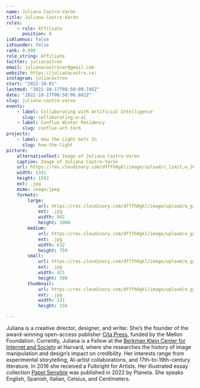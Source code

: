 ```yaml
---
name: Juliana Castro-Varón
title: Juliana Castro-Varón
roles:
    - role: Affiliate
      position: 8
isAlumnus: false
isFounder: false
rank: 8.999
role_string: Affiliate
twitter: juliacastrov
email: julianacastrovar@gmail.com
website: https://julianacastro.co/
instagram: juliacastrov
start: "2022-10-01"
lastmod: "2022-10-17T08:50:09.745Z"
date: "2022-10-17T08:50:06.601Z"
slug: juliana-castro-varon
events:
    - label: Collaborating with Artificial Intelligence
      slug: collaborating-w-ai
    - label: Conflux Winter Residency
      slug: conflux-art-tech
projects:
    - label: How the Light Gets In
      slug: how-the-light
picture:
    alternativeText: Image of Juliana Castro-Varón
    caption: Image of Juliana Castro-Varón
    url: https://res.cloudinary.com/dfffh0gkl/image/upload/c_limit,w_2000,h_2000/e_grayscale/v1665996584/IMG_0462_Juliana_Castro_Varon_81bec1f836.jpg
    width: 1341
    height: 1592
    ext: .jpg
    mime: image/jpeg
    formats:
        large:
            url: https://res.cloudinary.com/dfffh0gkl/image/upload/e_grayscale/v1665996584/large_IMG_0462_Juliana_Castro_Varon_81bec1f836.jpg
            ext: .jpg
            width: 842
            height: 1000
        medium:
            url: https://res.cloudinary.com/dfffh0gkl/image/upload/e_grayscale/v1665996585/medium_IMG_0462_Juliana_Castro_Varon_81bec1f836.jpg
            ext: .jpg
            width: 632
            height: 750
        small:
            url: https://res.cloudinary.com/dfffh0gkl/image/upload/e_grayscale/v1665996586/small_IMG_0462_Juliana_Castro_Varon_81bec1f836.jpg
            ext: .jpg
            width: 421
            height: 500
        thumbnail:
            url: https://res.cloudinary.com/dfffh0gkl/image/upload/e_grayscale/v1665996584/thumbnail_IMG_0462_Juliana_Castro_Varon_81bec1f836.jpg
            ext: .jpg
            width: 131
            height: 156

---
```

Juliana is a creative director, designer, and writer. She’s the founder of the award-winning open-access publisher [Cita Press](https://citapress.org), funded by the Mellon Foundation. Currently, Juliana is a Fellow at the [Berkman Klein Center for Internet and Society](https://cyber.harvard.edu) at Harvard, where she researches the history of image manipulation and design’s impact on credibility. Her interests range from experimental storytelling, AI-artist collaborations, and 17th-to-19th-century literature. In 2016 she received a Fulbright for Artists. Her illustrated essay collection [Papel Sensible](https://www.barnesandnoble.com/w/papel-sensible-juliana-castro/1141567083) was published in 2022 by Planeta. She speaks English, Spanish, Italian, Celsius, and Centimeters. 